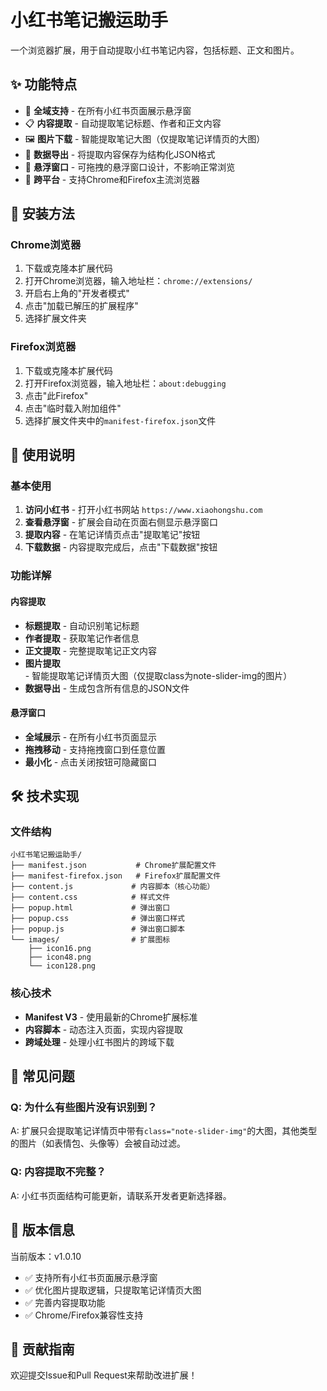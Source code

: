 # 小红书笔记搬运助手

一个浏览器扩展，用于自动提取小红书笔记内容，包括标题、正文和图片。

## ✨ 功能特点

- 🎯 **全域支持** - 在所有小红书页面展示悬浮窗
- 📋 **内容提取** - 自动提取笔记标题、作者和正文内容
- 🖼️ **图片下载** - 智能提取笔记大图（仅提取笔记详情页的大图）
- 💾 **数据导出** - 将提取内容保存为结构化JSON格式
- 🎨 **悬浮窗口** - 可拖拽的悬浮窗口设计，不影响正常浏览
- 🔄 **跨平台** - 支持Chrome和Firefox主流浏览器

## 🚀 安装方法

### Chrome浏览器

1. 下载或克隆本扩展代码
2. 打开Chrome浏览器，输入地址栏：`chrome://extensions/`
3. 开启右上角的"开发者模式"
4. 点击"加载已解压的扩展程序"
5. 选择扩展文件夹

### Firefox浏览器

1. 下载或克隆本扩展代码
2. 打开Firefox浏览器，输入地址栏：`about:debugging`
3. 点击"此Firefox"
4. 点击"临时载入附加组件"
5. 选择扩展文件夹中的`manifest-firefox.json`文件

## 📖 使用说明

### 基本使用

1. **访问小红书** - 打开小红书网站 `https://www.xiaohongshu.com`
2. **查看悬浮窗** - 扩展会自动在页面右侧显示悬浮窗口
3. **提取内容** - 在笔记详情页点击"提取笔记"按钮
4. **下载数据** - 内容提取完成后，点击"下载数据"按钮

### 功能详解

#### 内容提取
- **标题提取** - 自动识别笔记标题
- **作者提取** - 获取笔记作者信息
- **正文提取** - 完整提取笔记正文内容
- **图片提取** - 智能提取笔记详情页大图（仅提取class为note-slider-img的图片）
- **数据导出** - 生成包含所有信息的JSON文件

#### 悬浮窗口
- **全域展示** - 在所有小红书页面显示
- **拖拽移动** - 支持拖拽窗口到任意位置
- **最小化** - 点击关闭按钮可隐藏窗口

## 🛠️ 技术实现

### 文件结构
```
小红书笔记搬运助手/
├── manifest.json           # Chrome扩展配置文件
├── manifest-firefox.json   # Firefox扩展配置文件
├── content.js             # 内容脚本（核心功能）
├── content.css            # 样式文件
├── popup.html             # 弹出窗口
├── popup.css              # 弹出窗口样式
├── popup.js               # 弹出窗口脚本
└── images/                # 扩展图标
    ├── icon16.png
    ├── icon48.png
    └── icon128.png
```

### 核心技术
- **Manifest V3** - 使用最新的Chrome扩展标准
- **内容脚本** - 动态注入页面，实现内容提取
- **跨域处理** - 处理小红书图片的跨域下载

## 🐛 常见问题

### Q: 为什么有些图片没有识别到？
A: 扩展只会提取笔记详情页中带有`class="note-slider-img"`的大图，其他类型的图片（如表情包、头像等）会被自动过滤。

### Q: 内容提取不完整？
A: 小红书页面结构可能更新，请联系开发者更新选择器。

## 📝 版本信息

当前版本：v1.0.10
- ✅ 支持所有小红书页面展示悬浮窗
- ✅ 优化图片提取逻辑，只提取笔记详情页大图
- ✅ 完善内容提取功能
- ✅ Chrome/Firefox兼容性支持

## 🤝 贡献指南

欢迎提交Issue和Pull Request来帮助改进扩展！